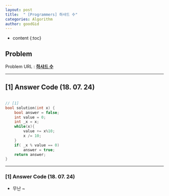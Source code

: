 ```yaml
---
layout: post
title:  " [Programmers] 하샤드 수"
categories: Algorithm
author: goodGid
---
```

* content
{:toc}


## Problem 
Problem URL : **[하샤드 수](https://programmers.co.kr/learn/courses/30/lessons/12947)**

---

## [1] Answer Code (18. 07. 24)

``` cpp

// [1]
bool solution(int x) {
    bool answer = false;
    int value = 0;
    int _x = x;
    while(x){
        value += x%10;
        x /= 10;
    }
    if( _x % value == 0)
        answer = true;
    return answer;
}


```

---

### [1] Answer Code (18. 07. 24)

* 무난 ~

